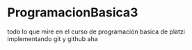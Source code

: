 # ProgramacionBasica3
todo lo que mire en el curso de programación basica de platzi implementando git y github  aha
